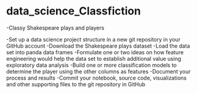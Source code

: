 # data_science_Classfiction


-Classy Shakespeare plays and players

-Set up a data science project structure in a new git repository in your GitHub account
-Download the Shakespeare plays dataset 
-Load the data set into panda data frames
-Formulate one or two ideas on how feature engineering would help the data set to establish additional value using exploratory data analysis
-Build one or more classification models to determine the player using the other columns as features
-Document your process and results
-Commit your notebook, source code, visualizations and other supporting files to the git repository in GitHub
